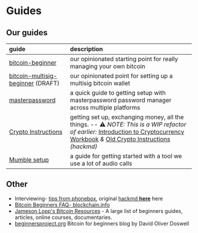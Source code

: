 # Guides

## Our guides

guide | description
:---|:---
[bitcoin-beginner](./bitcoin-beginner.md) | our opinionated starting point for really managing your own bitcoin
[bitcoin-multisig-beginner](./bitcoin-multisig-beginner.md) (DRAFT) | our opinionated point for setting up a multisig bitcoin wallet
[masterpassword](./masterpassword.md) | a quick guide to getting setup with masterpassword password manager across multiple platforms
[Crypto Instructions](./cryptoguide.md) | getting set up, exchanging money, all the things. -- :warning: _NOTE: This is a WIP refactor of earlier:_ [Introduction to Cryptocurrency Workbook](https://docs.google.com/document/d/11fJfWa5a6FX8h-2zGI5ZZFm7bNKGN6L1wWhnfrUOMQg/edit#heading=h.q9r9wfywrj12) _&_ [Old Crypto Instructions](https://hackmd.io/s/ryu1mKfXf) _(hackmd)_
[Mumble setup](https://hackmd.io/MwMw7CBMCG3AtAUxAEwBzwCxoKwCN49pEUkA2TSHFaMMFMgTiA==#) | a guide for getting started with a tool we use a lot of audio calls

## Other

* Interviewing- [tips from phonebox](./interviews_primer_phonebox.md), original [hackmd **here**](https://hackmd.io/AwEwxgRgLAHMCGBaA7AZimRUCsBGKiM8EuiwYUApqiDMlAEwBmuQA===?edit#) here
* [Bitcoin Beginners FAQ- blockchain.info](https://blockchain.info/wallet/bitcoin-faq)
* [Jameson Lopp's Bitcoin Resources](http://lopp.net/bitcoin.html) - A large list of beginners guides, articles, online courses, documentaries. 
* [beginnersproject.org](https://beginnersproject.org/) Bitcoin for beginners blog by David Oliver Doswell


